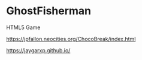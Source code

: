 # GhostFisherman
HTML5 Game

https://jpfallon.neocities.org/ChocoBreak/index.html

https://jaygarxp.github.io/
